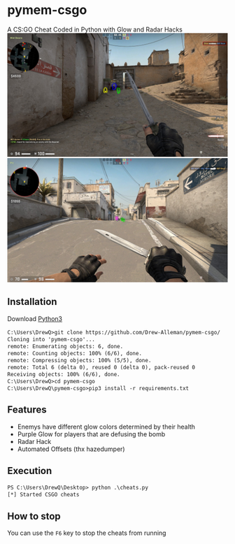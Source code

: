 # pymem-csgo
A CS:GO Cheat Coded in Python with Glow and Radar Hacks
![glow](/images/glow_preview.jpg)
![bomb](/images/bomb_preview.jpg)
## Installation
Download [Python3](https://www.python.org/downloads/)
```
C:\Users\DrewQ>git clone https://github.com/Drew-Alleman/pymem-csgo/
Cloning into 'pymem-csgo'...
remote: Enumerating objects: 6, done.
remote: Counting objects: 100% (6/6), done.
remote: Compressing objects: 100% (5/5), done.
remote: Total 6 (delta 0), reused 0 (delta 0), pack-reused 0
Receiving objects: 100% (6/6), done.
C:\Users\DrewQ>cd pymem-csgo
C:\Users\DrewQ\pymem-csgo>pip3 install -r requirements.txt
```
## Features
* Enemys have different glow colors determined by their health
* Purple Glow for players that are defusing the bomb
* Radar Hack
* Automated Offsets (thx hazedumper)

## Execution
```
PS C:\Users\DrewQ\Desktop> python .\cheats.py
[*] Started CSGO cheats
```
## How to stop
You can use the ```F6``` key to stop the cheats from running
